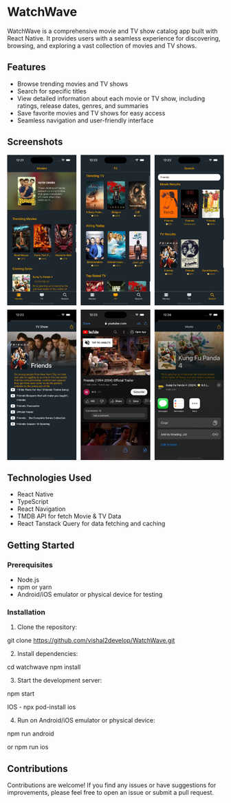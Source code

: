 # WatchWave

WatchWave is a comprehensive movie and TV show catalog app built with React Native. It provides users with a seamless experience for discovering, browsing, and exploring a vast collection of movies and TV shows.

## Features

- Browse trending movies and TV shows
- Search for specific titles
- View detailed information about each movie or TV show, including ratings, release dates, genres, and summaries
- Save favorite movies and TV shows for easy access
- Seamless navigation and user-friendly interface

## Screenshots

<div style="display: grid; grid-template-columns: repeat(3, 1fr); gap: 10px;">
  <img src="/Screenshots/Movies_Screen.png" alt="Movies Screen" width="200" height=""/>
  <img src="/Screenshots/TV_Screen.png" alt="Screenshot 1" width="200" />
  <img src="/Screenshots/Search_Screen.png" alt="Screenshot 2" width="200" />
  <img src="/Screenshots/Detail_Screen.png" alt="Movies Screen" width="200" height=""/>
  <img src="/Screenshots/Youtube_View.png" alt="Screenshot 1" width="200" />
  <img src="/Screenshots/Share_Screen.png" alt="Screenshot 2" width="200" />
</div>

## Technologies Used

- React Native
- TypeScript
- React Navigation
- TMDB API for fetch Movie & TV Data
- React Tanstack Query for data fetching and caching

## Getting Started

### Prerequisites

- Node.js
- npm or yarn
- Android/iOS emulator or physical device for testing

### Installation

1. Clone the repository:

git clone https://github.com/vishal2develop/WatchWave.git

2. Install dependencies:

cd watchwave
npm install

3. Start the development server:

npm start

IOS - npx pod-install ios

4. Run on Android/iOS emulator or physical device:

npm run android

or
npm run ios

## Contributions

Contributions are welcome! If you find any issues or have suggestions for improvements, please feel free to open an issue or submit a pull request.
